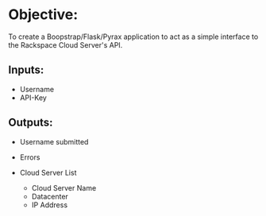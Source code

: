 Objective:
=====================
  To create a Boopstrap/Flask/Pyrax application to act as a simple interface to the Rackspace Cloud Server's API.
 
Inputs:
---------------------
  - Username
  - API-Key

Outputs:
---------------------
  - Username submitted
  - Errors

  - Cloud Server List
    - Cloud Server Name
    - Datacenter
    - IP Address
